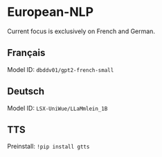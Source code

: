 # European-NLP

Current focus is exclusively on French and German.

## Français

Model ID: `dbddv01/gpt2-french-small`

## Deutsch

Model ID: `LSX-UniWue/LLaMmlein_1B`

## TTS

Preinstall: `!pip install gtts`